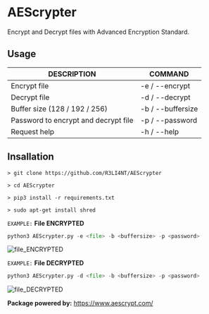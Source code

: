 # AEScrypter
Encrypt and Decrypt files with Advanced Encryption Standard.

## Usage
| DESCRIPTION | COMMAND |
| ------------- | ------------- |
| Encrypt file | -e / --encrypt |
| Decrypt file | -d / --decrypt |
| Buffer size (128 / 192 / 256) | -b / --buffersize |
| Password to encrypt and decrypt file | -p / --password |
| Request help | -h / --help |

## Insallation
```
> git clone https://github.com/R3LI4NT/AEScrypter

> cd AEScrypter

> pip3 install -r requirements.txt

> sudo apt-get install shred
```

`EXAMPLE:` **File ENCRYPTED**
```python
python3 AEScrypter.py -e <file> -b <buffersize> -p <password>
```

![file_ENCRYPTED](https://user-images.githubusercontent.com/75953873/177024091-193802d8-8f47-44cc-9fe9-9f3f422e8d35.png)


`EXAMPLE:` **File DECRYPTED**
```python
python3 AEScrypter.py -d <file> -b <buffersize> -p <password>
```

![file_DECRYPTED](https://user-images.githubusercontent.com/75953873/177024097-89f3f294-68e2-4e90-a6f1-5eac1ff22ef2.png)


**Package powered by:** https://www.aescrypt.com/
